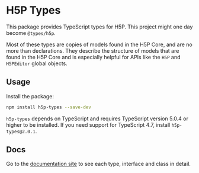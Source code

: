# H5P Types

This package provides TypeScript types for H5P.
This project might one day become `@types/h5p`.

Most of these types are copies of models found in the H5P Core, and are no more than declarations.
They describe the structure of models that are found in the H5P Core and is especially helpful for APIs like the `H5P` and `H5PEditor` global objects.

## Usage

Install the package:

```bash
npm install h5p-types --save-dev
```

`h5p-types` depends on TypeScript and requires TypeScript version 5.0.4 or higher to be installed.
If you need support for TypeScript 4.7, install `h5p-types@2.0.1`.

## Docs

Go to the [documentation site](https://h5p-types-docs.vercel.app/) to see each type, interface and class in detail.
